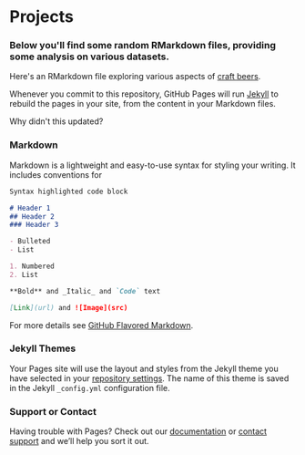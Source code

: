 
# Projects
### Below you'll find some random RMarkdown files, providing some analysis on various datasets.

Here's an RMarkdown file exploring various aspects of [craft beers](https://github.com/wraikes/wraikes.github.io/blob/master/Beer_Analysis.html).

Whenever you commit to this repository, GitHub Pages will run [Jekyll](https://jekyllrb.com/) to rebuild the pages in your site, from the content in your Markdown files.

Why didn't this updated?

### Markdown

Markdown is a lightweight and easy-to-use syntax for styling your writing. It includes conventions for

```markdown
Syntax highlighted code block

# Header 1
## Header 2
### Header 3

- Bulleted
- List

1. Numbered
2. List

**Bold** and _Italic_ and `Code` text

[Link](url) and ![Image](src)
```

For more details see [GitHub Flavored Markdown](https://guides.github.com/features/mastering-markdown/).

### Jekyll Themes

Your Pages site will use the layout and styles from the Jekyll theme you have selected in your [repository settings](https://github.com/wraikes/wraikes.github.io/settings). The name of this theme is saved in the Jekyll `_config.yml` configuration file.

### Support or Contact

Having trouble with Pages? Check out our [documentation](https://help.github.com/categories/github-pages-basics/) or [contact support](https://github.com/contact) and we’ll help you sort it out.
